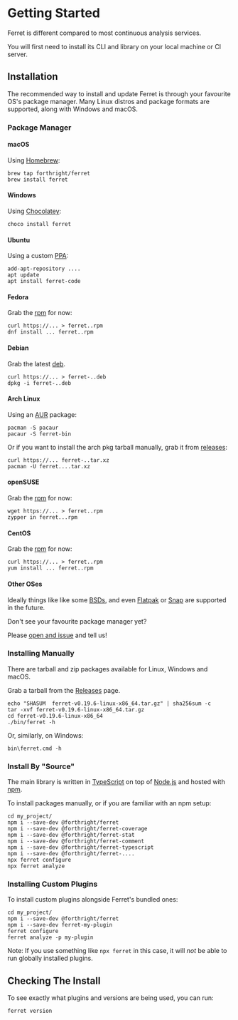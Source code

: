 # Getting Started

Ferret is different compared to most continuous analysis services.

You will first need to install its CLI and library on your local machine or CI server.

## Installation

The recommended way to install and update Ferret is through your favourite OS's
package manager. Many Linux distros and package formats are supported,
along with Windows and macOS.

### Package Manager

#### macOS

Using [Homebrew](https://brew.sh):

    brew tap forthright/ferret
    brew install ferret

#### Windows

Using [Chocolatey](https://chocolatey.org/):

    choco install ferret

#### Ubuntu

Using a custom [PPA](https://launchpad.net/~brentlintner/+archive/ubuntu/ferret-code):

    add-apt-repository ....
    apt update
    apt install ferret-code

#### Fedora

Grab the [rpm]() for now:

    curl https://... > ferret..rpm
    dnf install ... ferret..rpm

#### Debian

Grab the latest [deb]().

    curl https://... > ferret-..deb
    dpkg -i ferret-..deb

#### Arch Linux

Using an [AUR](https://aur.archlinux.org/packages/ferret) package:

    pacman -S pacaur
    pacaur -S ferret-bin

Or if you want to install the arch pkg tarball manually, grab it from [releases]():

    curl https://... ferret-..tar.xz
    pacman -U ferret....tar.xz

#### openSUSE

Grab the [rpm]() for now:

    wget https://... > ferret..rpm
    zypper in ferret...rpm

#### CentOS

Grab the [rpm]() for now:

    curl https://... > ferret..rpm
    yum install ... ferret..rpm

#### Other OSes

Ideally things like like some [BSDs](), and
even [Flatpak]() or [Snap]() are supported in the future.

Don't see your favourite package manager yet?

Please [open and issue]() and tell us!

### Installing Manually

There are tarball and zip packages available for Linux, Windows and macOS.

Grab a tarball from the [Releases](https://github.com/forthright/ferret/releases) page.

    echo "SHASUM  ferret-v0.19.6-linux-x86_64.tar.gz" | sha256sum -c
    tar -xvf ferret-v0.19.6-linux-x86_64.tar.gz
    cd ferret-v0.19.6-linux-x86_64
    ./bin/ferret -h

Or, similarly, on Windows:

    bin\ferret.cmd -h

### Install By "Source"

The main library is written in [TypeScript](https://www.typescriptlang.org) on top of [Node.js](https://nodejs.org) and hosted with [npm](https://www.npmjs.com/).

To install packages manually, or if you are familiar with an npm setup:

    cd my_project/
    npm i --save-dev @forthright/ferret
    npm i --save-dev @forthright/ferret-coverage
    npm i --save-dev @forthright/ferret-stat
    npm i --save-dev @forthright/ferret-comment
    npm i --save-dev @forthright/ferret-typescript
    npm i --save-dev @forthright/ferret-....
    npx ferret configure
    npx ferret analyze

### Installing Custom Plugins

To install custom plugins alongside Ferret's bundled ones:

    cd my_project/
    npm i --save-dev @forthright/ferret
    npm i --save-dev ferret-my-plugin
    ferret configure
    ferret analyze -p my-plugin

Note: If you use something like `npx ferret` in this case,
it will *not* be able to run globally installed plugins.

## Checking The Install

To see exactly what plugins and versions are being used, you can run:

    ferret version

